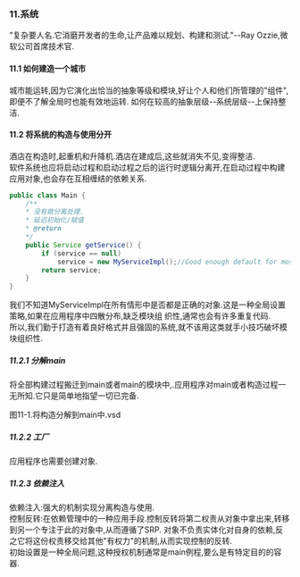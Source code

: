 ### 11.系统
"复杂要人名.它消磨开发者的生命,让产品难以规划、构建和测试."--Ray Ozzie,微软公司首席技术官.

#### 11.1 如何建造一个城市
城市能运转,因为它演化出恰当的抽象等级和模块,好让个人和他们所管理的"组件",即便不了解全局时也能有效地运转.
如何在较高的抽象层级--系统层级--上保持整洁.

#### 11.2 将系统的构造与使用分开
酒店在构造时,起重机和升降机.酒店在建成后,这些就消失不见,变得整洁.  
软件系统也应将启动过程和启动过程之后的运行时逻辑分离开,在启动过程中构建应用对象,也会存在互相缠结的依赖关系.  
```java
public class Main {
    /**
    * 没有做分离处理.
    * 延迟初始化/赋值
    * @return 
    */
    public Service getService() {
        if (service == null)
            service = new MyServiceImpl();//Good enough default for most cases?
        return service;
    }
}
```
我们不知道MyServiceImpl在所有情形中是否都是正确的对象.这是一种全局设置策略,如果在应用程序中四散分布,缺乏模块组
织性,通常也会有许多重复代码.  
所以,我们勤于打造有着良好格式并且强固的系统,就不该用这类就手小技巧破坏模块组织性.

##### 11.2.1 分解main
将全部构建过程搬迁到main或者main的模块中,.应用程序对main或者构造过程一无所知.它只是简单地指望一切已完备.

图11-1.将构造分解到main中.vsd

##### 11.2.2 工厂
应用程序也需要创建对象.

##### 11.2.3 依赖注入
依赖注入:强大的机制实现分离构造与使用.  
控制反转:在依赖管理中的一种应用手段.控制反转将第二权责从对象中拿出来,转移到另一个专注于此的对象中,从而遵循了SRP.
对象不负责实体化对自身的依赖,反之它将这份权责移交给其他"有权力"的机制,从而实现控制的反转.  
初始设置是一种全局问题,这种授权机制通常是main例程,要么是有特定目的的容器.



